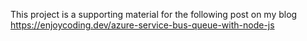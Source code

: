 This project is a supporting material for the following post on my blog 
https://enjoycoding.dev/azure-service-bus-queue-with-node-js